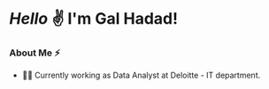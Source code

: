 # *Hello* ✌  I'm Gal Hadad!


### About Me ⚡
* 💁‍♀️ Currently working as Data Analyst at Deloitte - IT department.
